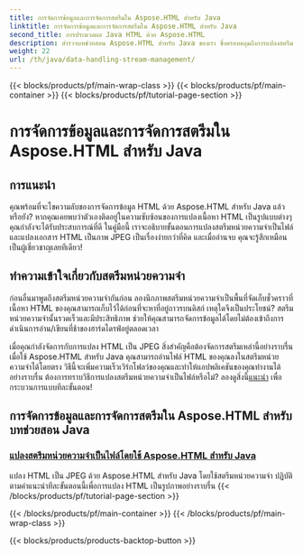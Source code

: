 ```yaml
---
title: การจัดการข้อมูลและการจัดการสตรีมใน Aspose.HTML สำหรับ Java
linktitle: การจัดการข้อมูลและการจัดการสตรีมใน Aspose.HTML สำหรับ Java
second_title: การประมวลผล Java HTML ด้วย Aspose.HTML
description: สำรวจบทช่วยสอน Aspose.HTML สำหรับ Java ของเรา ซึ่งครอบคลุมถึงการแปลงสตรีมหน่วยความจำเป็นไฟล์และ HTML เป็นภาพ JPEG ได้อย่างง่ายดาย
weight: 22
url: /th/java/data-handling-stream-management/
---
```


{{< blocks/products/pf/main-wrap-class >}}
{{< blocks/products/pf/main-container >}}
{{< blocks/products/pf/tutorial-page-section >}}

# การจัดการข้อมูลและการจัดการสตรีมใน Aspose.HTML สำหรับ Java

## การแนะนำ

คุณพร้อมที่จะไขความลับของการจัดการข้อมูล HTML ด้วย Aspose.HTML สำหรับ Java แล้วหรือยัง? หากคุณเคยพบว่าตัวเองติดอยู่ในความซับซ้อนของการแปลงเนื้อหา HTML เป็นรูปแบบต่างๆ คุณกำลังจะได้รับประสบการณ์ที่ดี ในคู่มือนี้ เราจะอธิบายขั้นตอนการแปลงสตรีมหน่วยความจำเป็นไฟล์ และแปลงเอกสาร HTML เป็นภาพ JPEG เป็นเรื่องง่ายกว่าที่คิด และเมื่ออ่านจบ คุณจะรู้สึกเหมือนเป็นผู้เชี่ยวชาญเลยทีเดียว!

## ทำความเข้าใจเกี่ยวกับสตรีมหน่วยความจำ

ก่อนอื่นมาพูดถึงสตรีมหน่วยความจำกันก่อน ลองนึกภาพสตรีมหน่วยความจำเป็นพื้นที่จัดเก็บชั่วคราวที่เนื้อหา HTML ของคุณสามารถเก็บไว้ได้ก่อนที่จะหาที่อยู่ถาวรบนดิสก์ เหตุใดจึงเป็นประโยชน์? สตรีมหน่วยความจำนั้นรวดเร็วและมีประสิทธิภาพ ช่วยให้คุณสามารถจัดการข้อมูลได้โดยไม่ต้องเข้าถึงการดำเนินการอ่าน/เขียนที่ช้าของฮาร์ดไดรฟ์อยู่ตลอดเวลา

 เมื่อคุณกำลังจัดการกับการแปลง HTML เป็น JPEG สิ่งสำคัญคือต้องจัดการสตรีมเหล่านี้อย่างราบรื่น เมื่อใช้ Aspose.HTML สำหรับ Java คุณสามารถอ่านไฟล์ HTML ของคุณลงในสตรีมหน่วยความจำได้โดยตรง วิธีนี้จะเพิ่มความเร็วเวิร์กโฟลว์ของคุณและทำให้แอปพลิเคชันของคุณทำงานได้อย่างราบรื่น ต้องการทราบวิธีการแปลงสตรีมหน่วยความจำเป็นไฟล์หรือไม่? ลองดูสิ่งนี้[แนะนำ](./memory-stream-to-file/) เพื่อกระบวนการแบบทีละขั้นตอน!

## การจัดการข้อมูลและการจัดการสตรีมใน Aspose.HTML สำหรับบทช่วยสอน Java
### [แปลงสตรีมหน่วยความจำเป็นไฟล์โดยใช้ Aspose.HTML สำหรับ Java](./memory-stream-to-file/)
แปลง HTML เป็น JPEG ด้วย Aspose.HTML สำหรับ Java โดยใช้สตรีมหน่วยความจำ ปฏิบัติตามคำแนะนำทีละขั้นตอนนี้เพื่อการแปลง HTML เป็นรูปภาพอย่างราบรื่น
{{< /blocks/products/pf/tutorial-page-section >}}

{{< /blocks/products/pf/main-container >}}
{{< /blocks/products/pf/main-wrap-class >}}

{{< blocks/products/products-backtop-button >}}
